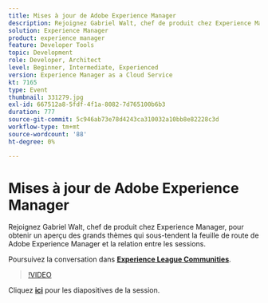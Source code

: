 ```yaml
---
title: Mises à jour de Adobe Experience Manager
description: Rejoignez Gabriel Walt, chef de produit chez Experience Manager, pour obtenir un aperçu des grands thèmes qui sous-tendent la feuille de route de Adobe Experience Manager et la relation entre les sessions. Cette session a été diffusée dans le cadre de l’événement Adobe Developers Live Content.
solution: Experience Manager
product: experience manager
feature: Developer Tools
topic: Development
role: Developer, Architect
level: Beginner, Intermediate, Experienced
version: Experience Manager as a Cloud Service
kt: 7165
type: Event
thumbnail: 331279.jpg
exl-id: 667512a8-5fdf-4f1a-8082-7d765100b6b3
duration: 777
source-git-commit: 5c946ab73e78d4243ca310032a10bb8e82228c3d
workflow-type: tm+mt
source-wordcount: '88'
ht-degree: 0%

---
```


# Mises à jour de Adobe Experience Manager

Rejoignez Gabriel Walt, chef de produit chez Experience Manager, pour obtenir un aperçu des grands thèmes qui sous-tendent la feuille de route de Adobe Experience Manager et la relation entre les sessions.

Poursuivez la conversation dans **[Experience League Communities](https://adobe.ly/36Yd3v6)**.

>[!VIDEO](https://video.tv.adobe.com/v/331279/?quality=12&learn=on&hidetitle=true)

Cliquez **[ici](/help/adobe-developers-live/assets/experience-manager-updates.pdf)** pour les diapositives de la session.
